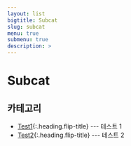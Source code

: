 ```yaml
---
layout: list
bigtitle: Subcat
slug: subcat
menu: true
submenu: true
description: >
---
```


# Subcat

## 카테고리

- [Test1]{:.heading.flip-title} --- 테스트 1
- [Test2]{:.heading.flip-title} --- 테스트 2

[test1]: /test1/
[test2]: /test2/
